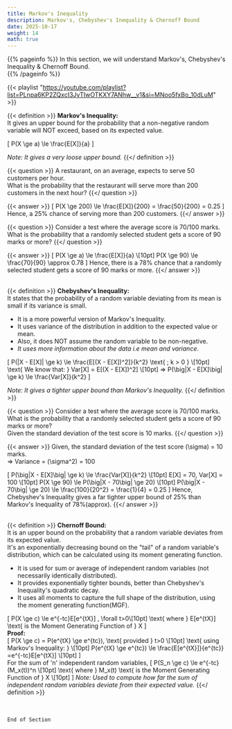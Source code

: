 ```yaml
---
title: Markov's Inequality
description: Markov's, Chebyshev's Inequality & Chernoff Bound
date: 2025-10-17
weight: 14
math: true
---
```


{{% pageinfo %}}
In this section, we will understand Markov's, Chebyshev's Inequality & Chernoff Bound.<br>
{{% /pageinfo %}}

{{< playlist "https://youtube.com/playlist?list=PLnpa6KP2ZQxcI3JyTIwOTKXY7ANhw__v1&si=MNoo5fxBo_10dLuM" >}}
<br>

{{< definition >}}
**Markov's Inequality:** <br>
It gives an upper bound for the probability that a non-negative random variable will NOT exceed, based on its expected value. <br>

\[
P(X \ge a) \le \frac{E[X]}{a}
\]

*Note: It gives a very loose upper bound.*
{{</ definition >}}
<br>

{{< question >}}
A restaurant, on an average, expects to serve 50 customers per hour. <br>
What is the probability that the restaurant will serve more than 200 customers in the next hour?
{{</ question >}}

{{< answer >}}
\[
P(X \ge 200) \le \frac{E[X]}{200} = \frac{50}{200} = 0.25
\]
Hence, a 25% chance of serving more than 200 customers.
{{</ answer >}}
<br>

{{< question >}}
Consider a test where the average score is 70/100 marks. <br>
What is the probability that a randomly selected student gets a score of 90 marks or more?
{{</ question >}}

{{< answer >}}
\[
P(X \ge a) \le \frac{E[X]}{a} \\[10pt]
P(X \ge 90) \le \frac{70}{90} \approx 0.78
\]
Hence, there is a 78% chance that a randomly selected student gets a score of 90 marks or more.
{{</ answer >}}
<br><br>

{{< definition >}}
**Chebyshev's Inequality:** <br>
It states that the probability of a random variable deviating from its mean is small if its variance is small. <br>
- It is a more powerful version of Markov's Inequality. <br>
- It uses variance of the distribution in addition to the expected value or mean. <br>
- Also, it does NOT assume the random variable to be non-negative. <br>
- _It uses more information about the data i.e mean and variance_. <br>

\[
P(|X - E[X]| \ge k) \le \frac{E[(X - E[X])^2]}{k^2} \text{ ; k > 0 } \\[10pt]
\text{ We know that: } Var[X] = E[(X - E[X])^2] \\[10pt]
=> P(\big|X - E[X]\big| \ge k) \le \frac{Var[X]}{k^2}
\]

*Note: It gives a tighter upper bound than Markov's Inequality.*
{{</ definition >}}
<br>

{{< question >}}
Consider a test where the average score is 70/100 marks. <br>
What is the probability that a randomly selected student gets a score of 90 marks or more? <br>
Given the standard deviation of the test score is 10 marks.
{{</ question >}}

{{< answer >}}
Given, the standard deviation of the test score \(\sigma\) = 10 marks. <br>
=> Variance = \(\sigma^2\) = 100 <br>

\[
P(\big|X - E[X]\big| \ge k) \le \frac{Var[X]}{k^2} \\[10pt]
E[X] = 70, Var[X] = 100 \\[10pt]
P(X \ge 90) \le P(\big|X - 70\big| \ge 20) \\[10pt]
P(\big|X - 70\big| \ge 20) \le \frac{100}{20^2} = \frac{1}{4} = 0.25 
\]
Hence, Chebyshev's Inequality gives a far tighter upper bound of 25% than Markov's Inequality of 78%(approx).
{{</ answer >}}
<br><br>

{{< definition >}}
**Chernoff Bound:** <br>
It is an upper bound on the probability that a random variable deviates from its expected value. <br>
It's an exponentially decreasing bound on the "tail" of a random variable's distribution, 
which can be calculated using its moment generating function. <br>
- It is used for sum or average of independent random variables (not necessarily identically distributed).
- It provides exponentially tighter bounds, better than Chebyshev's Inequality's quadratic decay.
- It uses all moments to capture the full shape of the distribution, using the moment generating function(MGF).

\[
P(X \ge c) \le e^{-tc}E[e^{tX}] , \forall t>0\\[10pt]
\text{ where } E[e^{tX}] \text{ is the Moment Generating Function of } X
\]
<br>
**Proof:** <br>
\[
P(X \ge c) = P(e^{tX} \ge e^{tc}), \text{ provided } t>0 \\[10pt]
\text{ using Markov's Inequality: } \\[10pt]
P(e^{tX} \ge e^{tc}) \le \frac{E[e^{tX}]}{e^{tc}} =e^{-tc}E[e^{tX}] \\[10pt]
\]
<br>
For the sum of 'n' independent random variables,
\[
P(S_n \ge c) \le e^{-tc}(M_x(t))^n \\[10pt]
\text{ where } M_x(t) \text{ is the Moment Generating Function of } X \\[10pt]
\]
*Note: Used to compute how far the sum of independent random variables deviate from their expected value.*
{{</ definition >}}

<br><br>
```End of Section```